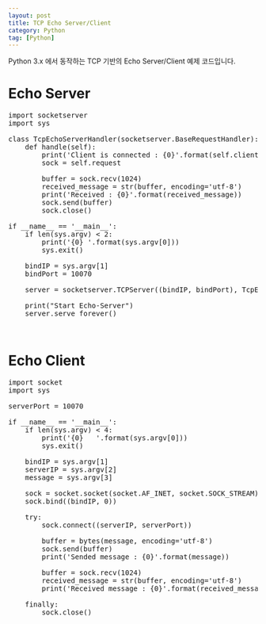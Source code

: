 ```yaml
---
layout: post
title: TCP Echo Server/Client
category: Python
tag: [Python]
---
```


Python 3.x 에서 동작하는 TCP 기반의 Echo Server/Client 예제 코드입니다.

# Echo Server

<pre class="prettyprint">
import socketserver
import sys

class TcpEchoServerHandler(socketserver.BaseRequestHandler):
    def handle(self):
        print('Client is connected : {0}'.format(self.client_address[0]))
        sock = self.request

        buffer = sock.recv(1024)
        received_message = str(buffer, encoding='utf-8')
        print('Received : {0}'.format(received_message))
        sock.send(buffer)
        sock.close()

if __name__ == '__main__':
    if len(sys.argv) < 2:
        print('{0} <Bind IP>'.format(sys.argv[0]))
        sys.exit()

    bindIP = sys.argv[1]
    bindPort = 10070

    server = socketserver.TCPServer((bindIP, bindPort), TcpEchoServerHandler)

    print("Start Echo-Server")
    server.serve_forever()
</pre>

<br>

# Echo Client

<pre class="prettyprint">
import socket
import sys

serverPort = 10070

if __name__ == '__main__':
    if len(sys.argv) < 4:
        print('{0} <BindIP> <Server IP> <Message>'.format(sys.argv[0]))
        sys.exit()

    bindIP = sys.argv[1]
    serverIP = sys.argv[2]
    message = sys.argv[3]

    sock = socket.socket(socket.AF_INET, socket.SOCK_STREAM)
    sock.bind((bindIP, 0))

    try:
        sock.connect((serverIP, serverPort))

        buffer = bytes(message, encoding='utf-8')
        sock.send(buffer)
        print('Sended message : {0}'.format(message))

        buffer = sock.recv(1024)
        received_message = str(buffer, encoding='utf-8')
        print('Received message : {0}'.format(received_message))

    finally:
        sock.close()
</pre>